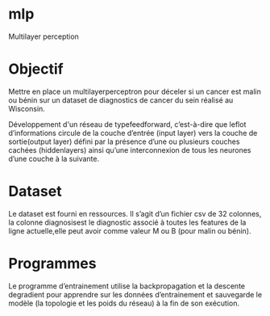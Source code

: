 # mlp
Multilayer perception

# Objectif
Mettre en place un multilayerperceptron pour déceler si un cancer est malin ou bénin sur un dataset de diagnostics de cancer du sein réalisé au Wisconsin.
 
Développement d'un réseau de typefeedforward, c’est-à-dire que leflot d’informations circule de la couche d’entrée (input layer) vers la couche de sortie(output layer) défini par la présence d’une ou plusieurs couches cachées (hiddenlayers) ainsi qu’une interconnexion de tous les neurones d’une couche à la suivante.

# Dataset
Le dataset est fourni en ressources. Il s’agit d’un fichier csv de 32 colonnes, la colonne diagnosisest le diagnostic associé à toutes les features de la ligne actuelle,elle peut avoir comme valeur M ou B (pour malin ou bénin).

# Programmes 
Le programme d’entrainement utilise la backpropagation et la descente degradient pour apprendre sur les données d’entrainement et sauvegarde le modèle (la topologie et les poids du réseau) à la fin de son exécution.
